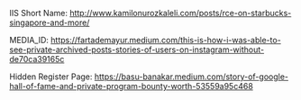IIS Short Name: http://www.kamilonurozkaleli.com/posts/rce-on-starbucks-singapore-and-more/ 

MEDIA_ID: https://fartademayur.medium.com/this-is-how-i-was-able-to-see-private-archived-posts-stories-of-users-on-instagram-without-de70ca39165c

Hidden Register Page: https://basu-banakar.medium.com/story-of-google-hall-of-fame-and-private-program-bounty-worth-53559a95c468
